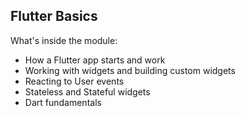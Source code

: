 ## Flutter Basics
What's inside the module:
* How a Flutter app starts and work
* Working with widgets and building custom widgets
* Reacting to User events
* Stateless and Stateful widgets
* Dart fundamentals

